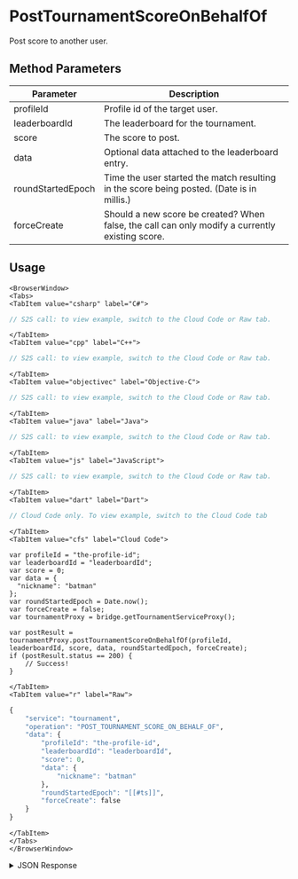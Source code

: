 # PostTournamentScoreOnBehalfOf

Post score to another user.

<PartialServop service_name="tournament" operation_name="POST_TOURNAMENT_SCORE_ON_BEHALF_OF" />

## Method Parameters
Parameter | Description
--------- | -----------
profileId | Profile id of the target user. 
leaderboardId | The leaderboard for the tournament. 
score | The score to post. 
data | Optional data attached to the leaderboard entry. 
roundStartedEpoch | Time the user started the match resulting in the score being posted. (Date is in millis.) 
forceCreate | Should a new score be created? When false, the call can only modify a currently existing score. 

## Usage

```mdx-code-block
<BrowserWindow>
<Tabs>
<TabItem value="csharp" label="C#">
```

```csharp
// S2S call: to view example, switch to the Cloud Code or Raw tab.
```

```mdx-code-block
</TabItem>
<TabItem value="cpp" label="C++">
```

```cpp
// S2S call: to view example, switch to the Cloud Code or Raw tab.
```

```mdx-code-block
</TabItem>
<TabItem value="objectivec" label="Objective-C">
```

```objectivec
// S2S call: to view example, switch to the Cloud Code or Raw tab.
```

```mdx-code-block
</TabItem>
<TabItem value="java" label="Java">
```

```java
// S2S call: to view example, switch to the Cloud Code or Raw tab.
```

```mdx-code-block
</TabItem>
<TabItem value="js" label="JavaScript">
```

```javascript
// S2S call: to view example, switch to the Cloud Code or Raw tab.
```

```mdx-code-block
</TabItem>
<TabItem value="dart" label="Dart">
```

```dart
// Cloud Code only. To view example, switch to the Cloud Code tab
```

```mdx-code-block
</TabItem>
<TabItem value="cfs" label="Cloud Code">
```

```cfscript
var profileId = "the-profile-id";
var leaderboardId = "leaderboardId";
var score = 0;
var data = {
  "nickname": "batman"
};
var roundStartedEpoch = Date.now();
var forceCreate = false;
var tournamentProxy = bridge.getTournamentServiceProxy();

var postResult = tournamentProxy.postTournamentScoreOnBehalfOf(profileId, leaderboardId, score, data, roundStartedEpoch, forceCreate);
if (postResult.status == 200) {
    // Success!
}
```

```mdx-code-block
</TabItem>
<TabItem value="r" label="Raw">
```

```r
{
	"service": "tournament",
	"operation": "POST_TOURNAMENT_SCORE_ON_BEHALF_OF",
	"data": {
		"profileId": "the-profile-id",
		"leaderboardId": "leaderboardId",
		"score": 0,
		"data": {
			"nickname": "batman"
		},
		"roundStartedEpoch": "[[#ts]]",
		"forceCreate": false
	}
}
```

```mdx-code-block
</TabItem>
</Tabs>
</BrowserWindow>
```

<details>
<summary>JSON Response</summary>

```json
{
  "data": {
    "leaderboardId": "^D^div6^2",
    "versionId": 1,
    "playerId": "c5ecdbda-5f91-41a9-96aa-174f412f7657",
    "score": 100,
    "data": {
      "nickname": "batman"
    },
    "createdAt": 1647877630346,
    "updatedAt": 1647877788048,
    "tCode": "tcode1",
    "tRank": 0,
    "tClaimedAt": 0,
    "tNotifiedAt": 0,
    "previousScore": 50
  },
  "status": 200
}
```
</details>

